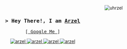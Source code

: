<!-- Intro  -->
<p align="right"> <img src="https://komarev.com/ghpvc/?username=uhrzel&label=Profile%20views&color=0e75b6&style=flat" alt="uhrzel" /> </p>

<h3 align="center"><samp>&gt; Hey There!, I am <b><a target="_blank" href="https://uhrzel-portfolio.vercel.app/">Arzel</a></b></samp></h3>
<p align="center"> 
  <samp>
    [<a href="https://www.google.com/search?q=Arzel+John+Zolina"> Google Me </a>]
  </samp>
</p>

<p align="center">
 <a href="https://uhrzel-portfolio.vercel.app/" target="blank">
  <img src="https://img.shields.io/badge/Website-DC143C?style=for-the-badge&logo=medium&logoColor=white" alt="arzel" />
 </a>
 <a href="https://www.linkedin.com/in/arzeljrz/" target="_blank">
  <img src="https://img.shields.io/badge/LinkedIn-0077B5?style=for-the-badge&logo=linkedin&logoColor=white" alt="arzel"/>
 </a>
 
 <a href="https://www.instagram.com/node.sphinx/" target="_blank">
  <img src="https://img.shields.io/badge/Instagram-fe4164?style=for-the-badge&logo=instagram&logoColor=white" alt="arzel" />
 </a> 
 <a href="https://facebook.com/uhrzeljohn" target="_blank">
  <img src="https://img.shields.io/badge/Facebook-20BEFF?&style=for-the-badge&logo=facebook&logoColor=white" alt="arzel"  />
  </a> 
</p>

